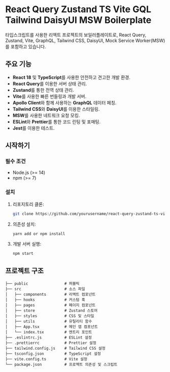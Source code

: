 # React Query Zustand TS Vite GQL Tailwind DaisyUI MSW Boilerplate

타입스크립트를 사용한 리액트 프로젝트의 보일러플레이트로, React Query, Zustand, Vite, GraphQL, Tailwind CSS, DaisyUI, Mock Service Worker(MSW)를 포함하고 있습니다.

## 주요 기능

- **React 18** 및 **TypeScript**를 사용한 안전하고 견고한 개발 환경.
- **React Query**를 이용한 서버 상태 관리.
- **Zustand**를 통한 전역 상태 관리.
- **Vite**를 사용한 빠른 번들링과 개발 서버.
- **Apollo Client**와 함께 사용하는 **GraphQL** 데이터 페칭.
- **Tailwind CSS**와 **DaisyUI**를 이용한 스타일링.
- **MSW**를 사용한 네트워크 요청 모킹.
- **ESLint**와 **Prettier**를 통한 코드 린팅 및 포매팅.
- **Jest**를 이용한 테스트.

## 시작하기

### 필수 조건

- Node.js (>= 14)
- npm (>= 7)

### 설치

1. 리포지토리 클론:

   ```bash
   git clone https://github.com/yourusername/react-query-zustand-ts-vite-gql-tailwind-daisyui-msw-boilerplate.git
   ```

2. 의존성 설치:

   ```bash
   yarn add or npm install
   ```

3. 개발 서버 실행:

   ```bash
   npm start
   ```

## 프로젝트 구조

```plaintext
├── public                # 퍼블릭
├── src                   # 소스 파일
│   ├── components        # 리액트 컴포넌트
│   ├── hooks             # 커스텀 훅
│   ├── pages             # 페이지 컴포넌트
│   ├── store             # Zustand 스토어
│   ├── styles            # CSS 및 스타일
│   ├── utils             # 유틸리티 함수
│   ├── App.tsx           # 메인 앱 컴포넌트
│   └── index.tsx         # 엔트리 포인트
├── .eslintrc.js          # ESLint 설정
├── .prettierrc           # Prettier 설정
├── tailwind.config.js    # Tailwind CSS 설정
├── tsconfig.json         # TypeScript 설정
├── vite.config.ts        # Vite 설정
└── package.json          # 프로젝트 의존성 및 스크립트
```
